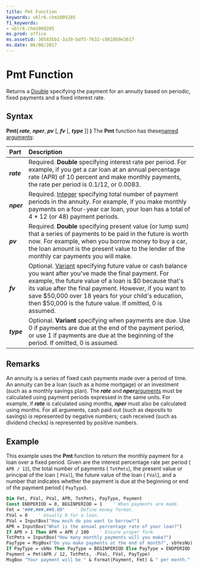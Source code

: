 ```yaml
---
title: Pmt Function
keywords: vblr6.chm1009285
f1_keywords:
- vblr6.chm1009285
ms.prod: office
ms.assetid: 30583bb1-3a39-bdf5-7632-c8810b9e3617
ms.date: 06/08/2017
---
```



# Pmt Function



Returns a [Double](../../Glossary/vbe-glossary.md#double-data-type) specifying the payment for an annuity based on periodic, fixed payments and a fixed interest rate.

## Syntax

**Pmt( _rate_**, **_nper_**, **_pv_** [, **_fv_** [, **_type_** ]] **)**
The  **Pmt** function has these[named arguments](../../Glossary/vbe-glossary.md#named-argument):


|**Part**|**Description**|
|:-----|:-----|
|**_rate_**|Required.  **Double** specifying interest rate per period. For example, if you get a car loan at an annual percentage rate (APR) of 10 percent and make monthly payments, the rate per period is 0.1/12, or 0.0083.|
|**_nper_**|Required. [Integer](../../Glossary/vbe-glossary.md#integer-data-type) specifying total number of payment periods in the annuity. For example, if you make monthly payments on a four-year car loan, your loan has a total of 4 * 12 (or 48) payment periods.|
|**_pv_**|Required.  **Double** specifying present value (or lump sum) that a series of payments to be paid in the future is worth now. For example, when you borrow money to buy a car, the loan amount is the present value to the lender of the monthly car payments you will make.|
|**_fv_**|Optional. [Variant](../../Glossary/vbe-glossary.md#variant-data-type) specifying future value or cash balance you want after you've made the final payment. For example, the future value of a loan is $0 because that's its value after the final payment. However, if you want to save $50,000 over 18 years for your child's education, then $50,000 is the future value. If omitted, 0 is assumed.|
|**_type_**|Optional.  **Variant** specifying when payments are due. Use 0 if payments are due at the end of the payment period, or use 1 if payments are due at the beginning of the period. If omitted, 0 is assumed.|

## Remarks

An annuity is a series of fixed cash payments made over a period of time. An annuity can be a loan (such as a home mortgage) or an investment (such as a monthly savings plan).
The  **_rate_** and **_nper_**[arguments](../../Glossary/vbe-glossary.md#argument) must be calculated using payment periods expressed in the same units. For example, if **_rate_** is calculated using months, **_nper_** must also be calculated using months.
For all arguments, cash paid out (such as deposits to savings) is represented by negative numbers; cash received (such as dividend checks) is represented by positive numbers.

## Example

This example uses the  **Pmt** function to return the monthly payment for a loan over a fixed period. Given are the interest percentage rate per period ( `APR / 12`), the total number of payments ( `TotPmts`), the present value or principal of the loan ( `PVal`), the future value of the loan ( `FVal`), and a number that indicates whether the payment is due at the beginning or end of the payment period ( `PayType`).


```vb
Dim Fmt, FVal, PVal, APR, TotPmts, PayType, Payment
Const ENDPERIOD = 0, BEGINPERIOD = 1    ' When payments are made.
Fmt = "###,###,##0.00"    ' Define money format.
FVal = 0    ' Usually 0 for a loan.
PVal = InputBox("How much do you want to borrow?")
APR = InputBox("What is the annual percentage rate of your loan?")
If APR > 1 Then APR = APR / 100    ' Ensure proper form.
TotPmts = InputBox("How many monthly payments will you make?")
PayType = MsgBox("Do you make payments at the end of month?", vbYesNo)
If PayType = vbNo Then PayType = BEGINPERIOD Else PayType = ENDPERIOD
Payment = Pmt(APR / 12, TotPmts, -PVal, FVal, PayType)
MsgBox "Your payment will be " & Format(Payment, Fmt) & " per month."

```


